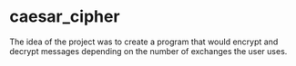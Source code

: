 # caesar_cipher
The idea of the project was to create a program that would encrypt and decrypt messages depending on the number of exchanges the user uses.

